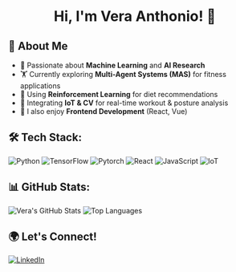 <h1 align="center">Hi, I'm Vera Anthonio! 👋</h1>

## 🚀 About Me
- 🤖 Passionate about **Machine Learning** and **AI Research**
- 🏋️ Currently exploring **Multi-Agent Systems (MAS)** for fitness applications
- 🎯 Using **Reinforcement Learning** for diet recommendations
- 📡 Integrating **IoT & CV** for real-time workout & posture analysis
- 🌱 I also enjoy **Frontend Development** (React, Vue)

## 🛠️ Tech Stack:
![Python](https://img.shields.io/badge/-Python-3776AB?style=flat&logo=python&logoColor=white)
![TensorFlow](https://img.shields.io/badge/-TensorFlow-FF6F00?style=flat&logo=tensorflow&logoColor=white)
![Pytorch](https://img.shields.io/badge/-Pytorch-EE4C2C?style=flat&logo=pytorch&logoColor=white)
![React](https://img.shields.io/badge/-React-61DAFB?style=flat&logo=react&logoColor=white)
![JavaScript](https://img.shields.io/badge/-JavaScript-F7DF1E?style=flat&logo=javascript&logoColor=black)
![IoT](https://img.shields.io/badge/-IoT-00A650?style=flat&logo=raspberrypi&logoColor=white)

## 📊 GitHub Stats:
![Vera's GitHub Stats](https://github-readme-stats.vercel.app/api?username=veraanthonio&show_icons=true&theme=dark)
![Top Languages](https://github-readme-stats.vercel.app/api/top-langs/?username=veraanthonio&layout=compact&theme=dark)

## 🌍 Let's Connect!
[![LinkedIn](https://img.shields.io/badge/-LinkedIn-0077B5?style=flat&logo=linkedin&logoColor=white)](https://www.linkedin.com/in/vera-anthonio)
